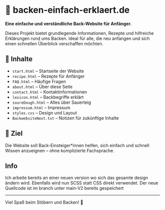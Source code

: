 # 🧁 backen-einfach-erklaert.de

**Eine einfache und verständliche Back-Website für Anfänger.**

Dieses Projekt bietet grundlegende Informationen, Rezepte und hilfreiche Erklärungen rund ums Backen. Ideal für alle, die neu anfangen und sich einen schnellen Überblick verschaffen möchten.

## 📁 Inhalte

- `start.html` – Startseite der Website  
- `recipe.html` – Rezepte für Anfänger  
- `FAQ.html` – Häufige Fragen  
- `about.html` – Über diese Seite  
- `contact.html` – Kontaktinformationen  
- `lexicon.html` – Backbegriffe erklärt  
- `soureDough.html` – Alles über Sauerteig  
- `impressum.html` – Impressum  
- `styles.css` – Design und Layout  
- `BackwebsiteNext.txt` – Notizen für zukünftige Inhalte

## 🎯 Ziel

Die Website soll Back-Einsteiger*innen helfen, sich einfach und schnell Wissen anzueignen – ohne komplizierte Fachsprache.

## Info

Ich arbeite bereits an einer neuen version wo sich das gesamte design ändern wird. Ebenfalls wird nun SCSS statt CSS direkt verwendet. Der neue Quellcode ist im branch unter main-V2 bereits gespeichert

---

Viel Spaß beim Stöbern und Backen! 🍰
